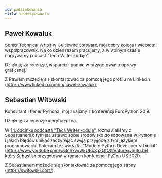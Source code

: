 ```yaml
---
id: podziekowania
title: Podziękowania
---
```


## Paweł Kowaluk

Senior Technical Writer w Guidewire Software, mój dobry kolega i wieloletni współpracownik. Na co dzień razem pracujemy, a w wolnym czasie nagrywamy podcast "Tech Writer koduje".

Dziękuję za recenzję, wsparcie i pomoc w przygotowaniu oprawy graficznej.

Z Pawłem możecie się skontaktować za pomocą jego profilu na LinkedIn (https://www.linkedin.com/in/pawel-kowaluk/).

## Sebastian Witowski

Konsultant i trener Pythona, mój znajomy z konferencji EuroPython 2019.

Dziękuję za recenzję merytoryczną.

W [14. odcinku podcasta "Tech Writer koduje"](../../blog/2020-03-24-tech-writer-zaczyna-kodowac-w-pythonie), rozmawialiśmy z Sebastianem o tym jak ustawić sobie środowisko do kodowania w Pythonie i jakich błędów unikać zaczynając swoją przygodę z tym językiem programowania. Polecam też warsztat "Modern Python Developer's Toolkit"(https://www.youtube.com/watch?v=WkUBx3g2QfQ&feature=youtu.be), który Sebastian przygotował w ramach konferencji PyCon US 2020.

Z Sebastianem możecie się skontaktować za pomocą jego strony (https://switowski.com/).
